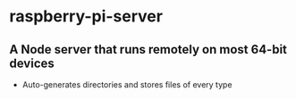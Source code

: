 # raspberry-pi-server
## A Node server that runs remotely on most 64-bit devices
* Auto-generates directories and stores files of every type

